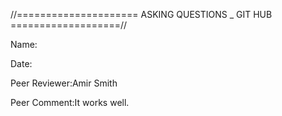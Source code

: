 //===================== ASKING QUESTIONS _ GIT HUB ===================//

Name:

Date:

Peer Reviewer:Amir Smith

Peer Comment:It works well.
